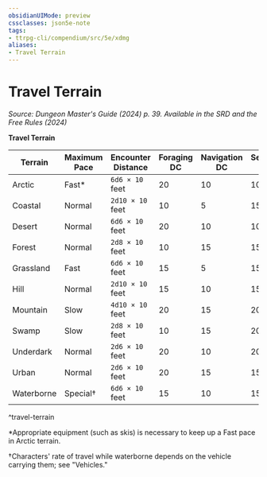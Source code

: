 ```yaml
---
obsidianUIMode: preview
cssclasses: json5e-note
tags:
- ttrpg-cli/compendium/src/5e/xdmg
aliases:
- Travel Terrain
---
```

# Travel Terrain
*Source: Dungeon Master's Guide (2024) p. 39. Available in the <span title='Systems Reference Document (5.2)'>SRD</span> and the Free Rules (2024)* 

**Travel Terrain**

| Terrain | Maximum Pace | Encounter Distance | Foraging DC | Navigation DC | Search DC |
|---------|--------------|--------------------|-------------|---------------|-----------|
| Arctic | Fast* | `6d6 × 10` feet | 20 | 10 | 10 |
| Coastal | Normal | `2d10 × 10` feet | 10 | 5 | 15 |
| Desert | Normal | `6d6 × 10` feet | 20 | 10 | 10 |
| Forest | Normal | `2d8 × 10` feet | 10 | 15 | 15 |
| Grassland | Fast | `6d6 × 10` feet | 15 | 5 | 15 |
| Hill | Normal | `2d10 × 10` feet | 15 | 10 | 15 |
| Mountain | Slow | `4d10 × 10` feet | 20 | 15 | 20 |
| Swamp | Slow | `2d8 × 10` feet | 10 | 15 | 20 |
| Underdark | Normal | `2d6 × 10` feet | 20 | 10 | 20 |
| Urban | Normal | `2d6 × 10` feet | 20 | 15 | 15 |
| Waterborne | Special† | `6d6 × 10` feet | 15 | 10 | 15 |
^travel-terrain

*Appropriate equipment (such as skis) is necessary to keep up a Fast pace in Arctic terrain.

†Characters' rate of travel while waterborne depends on the vehicle carrying them; see "Vehicles."